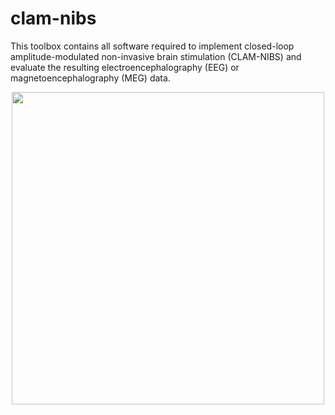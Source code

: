 # clam-nibs
This toolbox contains all software required to implement closed-loop amplitude-modulated non-invasive brain stimulation (CLAM-NIBS) and evaluate the resulting electroencephalography (EEG) or magnetoencephalography (MEG) data.
<center><img src="https://github.com/davidhaslacher/clam-nibs/assets/17557712/60749a65-d612-4da5-98c9-3ed09881578b" width="500"></center>
